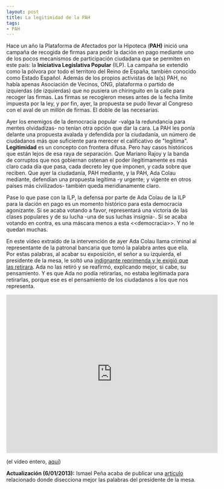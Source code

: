 ```yaml
---
layout: post
title: La legitimidad de la PAH
tags:
- PAH
---
```


<p>Hace un año la Plataforma de Afectados por la Hipoteca (<strong>PAH)</strong> inició una campaña de recogida de firmas para pedir la dación en pago mediante uno de los pocos mecanismos de participación ciudadana que se permiten en este país: la <strong>Iniciativa Legislativa Popular</strong> (ILP). La campaña se extendió como la pólvora por todo el territoro del Reino de España, también conocido como Estado Español. Además de los propios activistas de la(s) PAH, no había apenas Asociación de Vecinos, ONG, plataforma o partido de izquierdas (de izquierdas) que no pusiera un chiringuito en la calle para recoger las firmas. Las firmas se recogieron meses antes de la fecha límite impuesta por la ley, y por fin, ayer, la propuesta se pudo llevar al Congreso con el aval de un millón de firmas. El doble de las necesarias.</p>
<p>Ayer los enemigos de la democracia popular -valga la redundancia para mentes olvidadizas- no tenían otra opción que dar la cara. La PAH les ponía delante una propuesta avalada y defendida por la ciudadanía, un número de ciudadanos más que suficiente para merecer el calificativo de "legítima". <strong>Legitimidad</strong> es un concepto con frontera difusa. Pero hay casos históricos que están lejos de esa raya de separación. Que Mariano Rajoy y la banda de corruptos que nos gobiernan ostenan el poder ilegítimamente es más claro cada día que pasa, cada decreto ley que imponen, y cada sobre que reciben. Que ayer la ciudadanía, PAH mediante, y la PAH, Ada Colau mediante, defendían una propuesta legítima -y urgente; y vigente en otros países más civilizados- también queda meridianamente claro.</p>
<p>Pase lo que pase con la ILP, la defensa por parte de Ada Colau de la ILP para la dación en pago es un momento histórico para esta democracia agonizante. Si se acaba votando a favor, representará una victoria de  las clases populares y de su lucha -una de sus luchas insignia-. Si se acaba votando en contra, es una máscara menos a esta &lt;&lt;democracia&gt;&gt;. Y no le quedan muchas.</p>
<p>En este vídeo extraído de la intervención de ayer Ada Colau llama criminal al representante de la patronal bancaria que tomó la palabra antes que ella. Por estas palabras, al acabar su exposición, el señor a su izquierda, el presidente de la mesa, le soltó una <a href="http://www.youtube.com/watch?feature=player_embedded&amp;v=tJbOOtfGx50">indignante reprimenda y le exigió que las retirara</a>. Ada no las retiró y se reafirmó, explicando mejor, si cabe, su pensamiento. Y es que Ada no podía retirarlas, no estaba legitimada para retirarlas, porque ese es el pensamiento de los ciudadanos a los que nos representa.</p>

<iframe width="560" height="420" src="https://www.youtube.com/embed/zaqFWRnVvsw" frameborder="0" allowfullscreen></iframe>

<p>(el vídeo entero, <a href="http://www.324.cat/video/4454451/Intervencio-completa-dAda-Colau-al-Congres">aquí</a>)</p>
<p><strong>Actualización (6/01/2013):</strong> Ismael Peña acaba de publicar una <a href="http://ictlogy.net/sociedadred/20130206-ciudadanos-en-el-congreso-o-la-legitimidad-de-ada-colau/">artículo</a> relacionado donde disecciona mejor las palabras del presidente de la mesa.</p>
